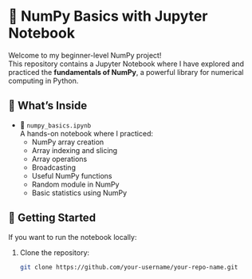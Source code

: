 # 📘 NumPy Basics with Jupyter Notebook

Welcome to my beginner-level NumPy project!  
This repository contains a Jupyter Notebook where I have explored and practiced the **fundamentals of NumPy**, a powerful library for numerical computing in Python.

## 📌 What’s Inside

- 📓 `numpy_basics.ipynb`  
  A hands-on notebook where I practiced:
  - NumPy array creation
  - Array indexing and slicing
  - Array operations
  - Broadcasting
  - Useful NumPy functions
  - Random module in NumPy
  - Basic statistics using NumPy

## 🚀 Getting Started

If you want to run the notebook locally:

1. Clone the repository:
   ```bash
   git clone https://github.com/your-username/your-repo-name.git

